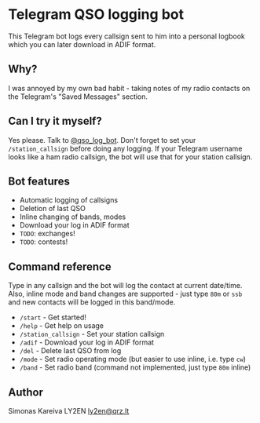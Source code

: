 # Telegram QSO logging bot

This Telegram bot logs every callsign sent to him into a personal logbook which you can later download in ADIF format.

## Why?

I was annoyed by my own bad habit - taking notes of my radio contacts on the Telegram's "Saved Messages" section.

## Can I try it myself?

Yes please. Talk to [@qso_log_bot](https://t.me/qso_log_bot). Don't forget to set your `/station_callsign` before doing any logging. If your Telegram username looks like a ham radio callsign, the bot will use that for your station callsign.

## Bot features
* Automatic logging of callsigns 
* Deletion of last QSO
* Inline changing of bands, modes
* Download your log in ADIF format
* `TODO`: exchanges!
* `TODO`: contests!

## Command reference

Type in any callsign and the bot will log the contact at current date/time. Also, inline mode and band changes are supported - just type `80m` or `ssb` and new contacts will be logged in this band/mode.

* `/start` - Get started!
* `/help` - Get help on usage
* `/station_callsign` - Set your station callsign
* `/adif` - Download your log in ADIF format
* `/del` - Delete last QSO from log
* `/mode` - Set radio operating mode (but easier to use inline, i.e. type `cw`)
* `/band` - Set radio band (command not implemented, just type `80m` inline)

## Author

Simonas Kareiva LY2EN <ly2en@qrz.lt>